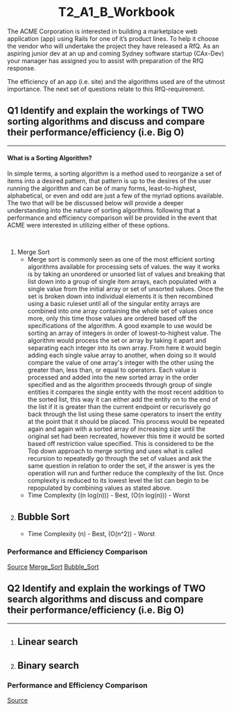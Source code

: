 # <div align="center"> T2_A1_B_Workbook </div>

The ACME Corporation is interested in building a marketplace web application (app) using Rails for one of it’s product lines. To help it choose the vendor who will undertake the project they have released a RfQ. As an aspiring junior dev at an up and coming Sydney software startup (CAx-Dev) your manager has assigned you to assist with preparation of the RfQ response.

The efficiency of an app (i.e. site) and the algorithms used are of the utmost importance. The next set of questions relate to this RfQ-requirement.


## Q1 Identify and explain the workings of TWO sorting algorithms and discuss and compare their performance/efficiency (i.e. Big O)
---
#### What is a Sorting Algorithm?
In simple terms, a sorting algorithm is a method used to reorganize a set of items into a desired pattern, that pattern is up to the desires of the user running the algorithm and can be of many forms, least-to-highest, alphabetical, or even and odd are just a few of the myriad options available. The two that will be be discussed below will provide a deeper understanding into the nature of sorting algorithms. following that a performance and efficiency comparison will be provided in the event that ACME were interested in utilizing either of these options. 

<br>

1. Merge Sort
    - Merge sort is commonly seen as one of the most efficient sorting algorithms available for processing sets of values. the way it works is by taking an unordered or unsorted list of values and breaking that list down into a group of single item arrays, each populated with a single value from the initial array or set of unsorted values. Once the set is broken down into individual elements it is then recombined using a basic ruleset until all of the singular entity arrays are combined into one array containing the whole set of values once more, only this time those values are ordered based off the specifications of the algorithm. A good example to use would be sorting an array of integers in order of lowest-to-highest value. The algorithm would process the set or array by taking it apart and separating each integer into its own array. From here it would begin adding each single value array to another, when doing so it would compare the value of one array's integer with the other using the greater than, less than, or equal to operators. Each value is processed and added into the new sorted array in the order specified and as the algorithm proceeds through group of single entities it compares the single entity with the most recent addition to the sorted list, this way it can either add the entity on to the end of the list if it is greater than the current endpoint or recurisvely go back through the list using these same operators to insert the entity at the point that it  should be placed. This process would be repeated again and again with a sorted array of increasing size until the original set had been recreated, however this time it would be sorted based off restriction value specified. This is considered to be the Top down approach to merge sorting and uses what is called recursion to repeatedly go through the set of values and ask the same question in relation to order the set, if the answer is yes the operation will run and further reduce the complexity of the list. Once complexity is reduced to its lowest level the list can begin to be repopulated by combining values as stated above. 
    - Time Complexity ((n log(n))) - Best, (O(n log(n))) - Worst
2. Bubble Sort
    - 
    - Time Complexity (n) - Best, (O(n^2)) - Worst

### Performance and Efficiency Comparison


[Source](https://www.interviewbit.com/tutorial/sorting-algorithms/)
[Merge_Sort](https://www.youtube.com/watch?v=TzeBrDU-JaY)
[Bubble_Sort](https://www.youtube.com/watch?v=Jdtq5uKz-w4&list=RDCMUClEEsT7DkdVO_fkrBw0OTrA&index=4)
<br>
## Q2 Identify and explain the workings of TWO search algorithms and discuss and compare their performance/efficiency (i.e. Big O)
--- 

1. Linear search 
    - 
2. Binary search 
    - 

### Performance and Efficiency Comparison


[Source](https://codersera.com/blog/let-us-understand-searching-algorithms/)
